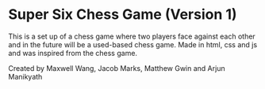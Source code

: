 # Super Six Chess Game (Version 1)

This is a set up of a chess game where two players face against each other and in the future will be a used-based chess game. Made in html, css and js and was inspired from the chess game.

Created by Maxwell Wang, Jacob Marks, Matthew Gwin and Arjun Manikyath
